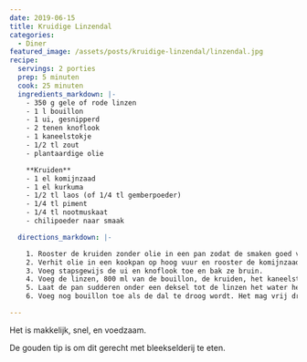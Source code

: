 ```yaml
---
date: 2019-06-15
title: Kruidige Linzendal
categories:
  - Diner
featured_image: /assets/posts/kruidige-linzendal/linzendal.jpg
recipe:
  servings: 2 porties
  prep: 5 minuten
  cook: 25 minuten
  ingredients_markdown: |-
    - 350 g gele of rode linzen
    - 1 l bouillon
    - 1 ui, gesnipperd
    - 2 tenen knoflook
    - 1 kaneelstokje
    - 1/2 tl zout
    - plantaardige olie

    **Kruiden**
    - 1 el komijnzaad
    - 1 el kurkuma
    - 1/2 tl laos (of 1/4 tl gemberpoeder)
    - 1/4 tl piment
    - 1/4 tl nootmuskaat
    - chilipoeder naar smaak

  directions_markdown: |-

    1. Rooster de kruiden zonder olie in een pan zodat de smaken goed vrijkomen. Zet apart.
    2. Verhit olie in een kookpan op hoog vuur en rooster de komijnzaad kort.
    3. Voeg stapsgewijs de ui en knoflook toe en bak ze bruin.
    4. Voeg de linzen, 800 ml van de bouillon, de kruiden, het kaneelstokje en het zout toe.
    5. Laat de pan sudderen onder een deksel tot de linzen het water hebben opgezogen. De tijdsduur is afhankelijk van de linzen, maar reken op minstens 15 à 20 minuten. Roer af en toe om te voorkomen dat het aanbrandt.
    6. Voeg nog bouillon toe als de dal te droog wordt. Het mag vrij droog of nat zijn, maar geen soep.

---
```


Het is makkelijk, snel, en voedzaam.

De gouden tip is om dit gerecht met bleekselderij te eten.

